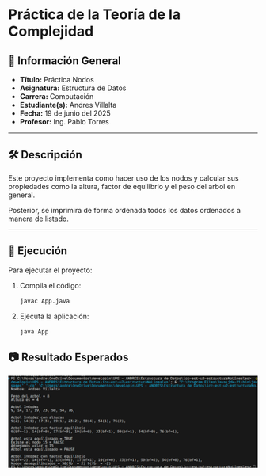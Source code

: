 # Práctica de la Teoría de la Complejidad

## 📌 Información General

- **Título:** Práctica Nodos
- **Asignatura:** Estructura de Datos
- **Carrera:** Computación
- **Estudiante(s):** Andres Villalta
- **Fecha:** 19 de junio del 2025
- **Profesor:** Ing. Pablo Torres

---

## 🛠️ Descripción

Este proyecto implementa como hacer uso de los nodos y calcular sus propiedades como la altura, factor de equilibrio y el peso del arbol en general.

Posterior, se imprimira de forma ordenada todos los datos ordenados a manera de listado.

---

## 🚀 Ejecución

Para ejecutar el proyecto:

1. Compila el código:
    ```bash
    javac App.java
    ```
2. Ejecuta la aplicación:
    ```bash
    java App
    ```


## 📷 Resultado Esperados

![alt text](image.png)


